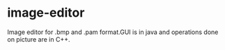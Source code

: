# image-editor
Image editor for .bmp and .pam format.GUI is in java and operations done on picture are in C++.
